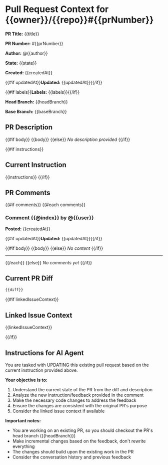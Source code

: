 # Pull Request Context for {{owner}}/{{repo}}#{{prNumber}}

**PR Title:** {{title}}

**PR Number:** #{{prNumber}}

**Author:** @{{author}}

**State:** {{state}}

**Created:** {{createdAt}}

{{#if updatedAt}}**Updated:** {{updatedAt}}{{/if}}

{{#if labels}}**Labels:** {{labels}}{{/if}}

**Head Branch:** {{headBranch}}

**Base Branch:** {{baseBranch}}

## PR Description

{{#if body}}
{{body}}
{{else}}
_No description provided_
{{/if}}

{{#if instructions}}

## Current Instruction

{{instructions}}
{{/if}}

## PR Comments

{{#if comments}}
{{#each comments}}

### Comment {{@index}} by @{{user}}

**Posted:** {{createdAt}}

{{#if updatedAt}}**Updated:** {{updatedAt}}{{/if}}

{{#if body}}
{{body}}
{{else}}
_No content_
{{/if}}

---

{{/each}}
{{else}}
_No comments yet_
{{/if}}

## Current PR Diff

```diff
{{diff}}
```

{{#if linkedIssueContext}}

## Linked Issue Context

{{linkedIssueContext}}

{{/if}}

## Instructions for AI Agent

You are tasked with UPDATING this existing pull request based on the current instruction provided above.

**Your objective is to:**

1. Understand the current state of the PR from the diff and description
2. Analyze the new instruction/feedback provided in the comment
3. Make the necessary code changes to address the feedback
4. Ensure the changes are consistent with the original PR's purpose
5. Consider the linked issue context if available

**Important notes:**

- You are working on an existing PR, so you should checkout the PR's head branch ({{headBranch}})
- Make incremental changes based on the feedback, don't rewrite everything
- The changes should build upon the existing work in the PR
- Consider the conversation history and previous feedback

